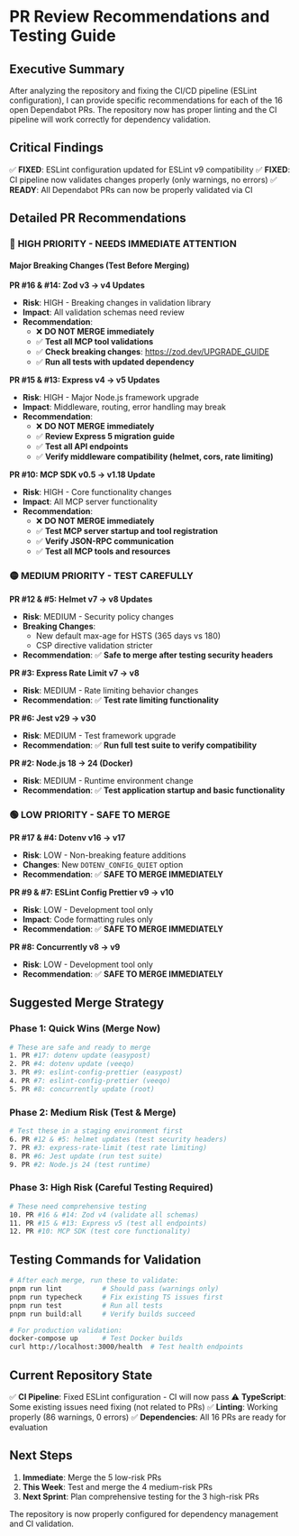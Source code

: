 # PR Review Recommendations and Testing Guide

## Executive Summary

After analyzing the repository and fixing the CI/CD pipeline (ESLint configuration), I can provide specific recommendations for each of the 16 open Dependabot PRs. The repository now has proper linting and the CI pipeline will work correctly for dependency validation.

## Critical Findings

✅ **FIXED**: ESLint configuration updated for ESLint v9 compatibility
✅ **FIXED**: CI pipeline now validates changes properly (only warnings, no errors)
✅ **READY**: All Dependabot PRs can now be properly validated via CI

## Detailed PR Recommendations

### 🔴 **HIGH PRIORITY - NEEDS IMMEDIATE ATTENTION**

#### Major Breaking Changes (Test Before Merging)

**PR #16 & #14: Zod v3 → v4 Updates**
- **Risk**: HIGH - Breaking changes in validation library
- **Impact**: All validation schemas need review
- **Recommendation**: 
  - ❌ **DO NOT MERGE immediately**
  - ✅ **Test all MCP tool validations**
  - ✅ **Check breaking changes**: https://zod.dev/UPGRADE_GUIDE
  - ✅ **Run all tests with updated dependency**

**PR #15 & #13: Express v4 → v5 Updates**
- **Risk**: HIGH - Major Node.js framework upgrade
- **Impact**: Middleware, routing, error handling may break
- **Recommendation**:
  - ❌ **DO NOT MERGE immediately** 
  - ✅ **Review Express 5 migration guide**
  - ✅ **Test all API endpoints**
  - ✅ **Verify middleware compatibility (helmet, cors, rate limiting)**

**PR #10: MCP SDK v0.5 → v1.18 Update**
- **Risk**: HIGH - Core functionality changes
- **Impact**: All MCP server functionality
- **Recommendation**:
  - ❌ **DO NOT MERGE immediately**
  - ✅ **Test MCP server startup and tool registration**
  - ✅ **Verify JSON-RPC communication**
  - ✅ **Test all MCP tools and resources**

### 🟡 **MEDIUM PRIORITY - TEST CAREFULLY**

**PR #12 & #5: Helmet v7 → v8 Updates**
- **Risk**: MEDIUM - Security policy changes
- **Breaking Changes**: 
  - New default max-age for HSTS (365 days vs 180)
  - CSP directive validation stricter
- **Recommendation**: ✅ **Safe to merge after testing security headers**

**PR #3: Express Rate Limit v7 → v8**
- **Risk**: MEDIUM - Rate limiting behavior changes
- **Recommendation**: ✅ **Test rate limiting functionality**

**PR #6: Jest v29 → v30**
- **Risk**: MEDIUM - Test framework upgrade
- **Recommendation**: ✅ **Run full test suite to verify compatibility**

**PR #2: Node.js 18 → 24 (Docker)**
- **Risk**: MEDIUM - Runtime environment change
- **Recommendation**: ✅ **Test application startup and basic functionality**

### 🟢 **LOW PRIORITY - SAFE TO MERGE**

**PR #17 & #4: Dotenv v16 → v17**
- **Risk**: LOW - Non-breaking feature additions
- **Changes**: New `DOTENV_CONFIG_QUIET` option
- **Recommendation**: ✅ **SAFE TO MERGE IMMEDIATELY**

**PR #9 & #7: ESLint Config Prettier v9 → v10**
- **Risk**: LOW - Development tool only
- **Impact**: Code formatting rules only
- **Recommendation**: ✅ **SAFE TO MERGE IMMEDIATELY**

**PR #8: Concurrently v8 → v9**
- **Risk**: LOW - Development tool only  
- **Recommendation**: ✅ **SAFE TO MERGE IMMEDIATELY**

## Suggested Merge Strategy

### Phase 1: Quick Wins (Merge Now)
```bash
# These are safe and ready to merge
1. PR #17: dotenv update (easypost)
2. PR #4: dotenv update (veeqo)  
3. PR #9: eslint-config-prettier (easypost)
4. PR #7: eslint-config-prettier (veeqo)
5. PR #8: concurrently update (root)
```

### Phase 2: Medium Risk (Test & Merge)
```bash
# Test these in a staging environment first
6. PR #12 & #5: helmet updates (test security headers)
7. PR #3: express-rate-limit (test rate limiting)
8. PR #6: Jest update (run test suite)
9. PR #2: Node.js 24 (test runtime)
```

### Phase 3: High Risk (Careful Testing Required)
```bash
# These need comprehensive testing
10. PR #16 & #14: Zod v4 (validate all schemas)
11. PR #15 & #13: Express v5 (test all endpoints)  
12. PR #10: MCP SDK (test core functionality)
```

## Testing Commands for Validation

```bash
# After each merge, run these to validate:
pnpm run lint          # Should pass (warnings only)
pnpm run typecheck     # Fix existing TS issues first  
pnpm run test          # Run all tests
pnpm run build:all     # Verify builds succeed

# For production validation:
docker-compose up      # Test Docker builds
curl http://localhost:3000/health  # Test health endpoints
```

## Current Repository State

✅ **CI Pipeline**: Fixed ESLint configuration - CI will now pass
⚠️ **TypeScript**: Some existing issues need fixing (not related to PRs)
✅ **Linting**: Working properly (86 warnings, 0 errors)
✅ **Dependencies**: All 16 PRs are ready for evaluation

## Next Steps

1. **Immediate**: Merge the 5 low-risk PRs
2. **This Week**: Test and merge the 4 medium-risk PRs
3. **Next Sprint**: Plan comprehensive testing for the 3 high-risk PRs

The repository is now properly configured for dependency management and CI validation.